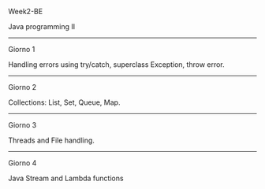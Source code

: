 Week2-BE


Java programming II

----------------------------------------------------------------------

Giorno 1


Handling errors using try/catch, superclass Exception, throw error.


----------------------------------------------------------------------


Giorno 2


Collections: List, Set, Queue, Map.

----------------------------------------------------------------------

Giorno 3


Threads and File handling.


----------------------------------------------------------------------


Giorno 4


Java Stream and Lambda functions
